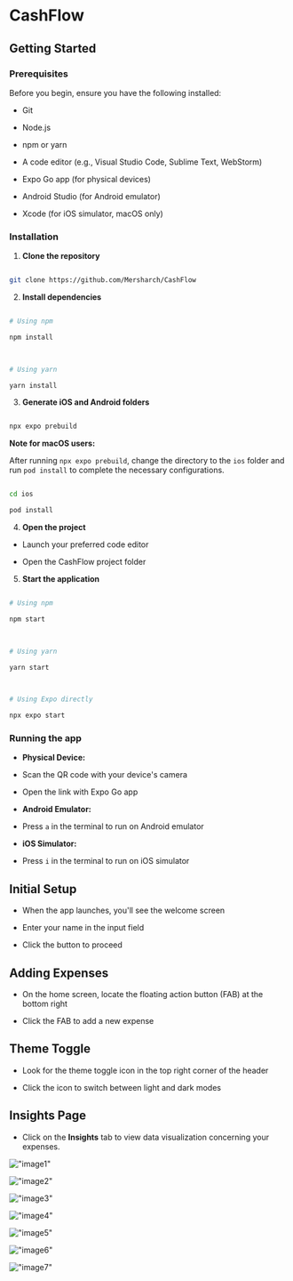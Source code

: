 

# CashFlow

  

## Getting Started

  

### Prerequisites

  

Before you begin, ensure you have the following installed:

  

- Git

- Node.js

- npm or yarn

- A code editor (e.g., Visual Studio Code, Sublime Text, WebStorm)

- Expo Go app (for physical devices)

- Android Studio (for Android emulator)

- Xcode (for iOS simulator, macOS only)

  

### Installation

  

1.  **Clone the repository**

  

```bash

git clone https://github.com/Mersharch/CashFlow

```

  

2.  **Install dependencies**

  

```bash

# Using npm

npm install

  

# Using yarn

yarn install

```

  

3.  **Generate iOS and Android folders**

  

```bash

npx expo prebuild

```

  

**Note for macOS users:**

After running `npx expo prebuild`, change the directory to the `ios` folder and run `pod install` to complete the necessary configurations.

  

```bash

cd ios

pod install

```

  

4.  **Open the project**

  

- Launch your preferred code editor

- Open the CashFlow project folder

  

5.  **Start the application**

  

```bash

# Using npm

npm start

  

# Using yarn

yarn start

  

# Using Expo directly

npx expo start

```

  

### Running the app

  

-  **Physical Device:**

- Scan the QR code with your device's camera

- Open the link with Expo Go app

  

-  **Android Emulator:**

- Press `a` in the terminal to run on Android emulator

  

-  **iOS Simulator:**

- Press `i` in the terminal to run on iOS simulator

  

## Initial Setup

  

- When the app launches, you'll see the welcome screen

- Enter your name in the input field

- Click the button to proceed

  

## Adding Expenses

  

- On the home screen, locate the floating action button (FAB) at the bottom right

- Click the FAB to add a new expense

  

## Theme Toggle

  

- Look for the theme toggle icon in the top right corner of the header

- Click the icon to switch between light and dark modes

  

## Insights Page

  

- Click on the **Insights** tab to view data visualization concerning your expenses.

  
  
  

!["image1"]("./assets/images/IMG_1181.PNG)

!["image2"]("./assets/images/IMG_1182.PNG)

!["image3"]("./assets/images/IMG_1183.PNG)

!["image4"]("./assets/images/IMG_1184.PNG)

!["image5"]("./assets/images/IMG_1185.PNG)

!["image6"]("./assets/images/IMG_1186.PNG)

!["image7"]("./assets/images/IMG_1187.PNG)

